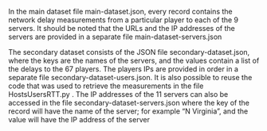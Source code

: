 In the main dataset file main-dataset.json, every record contains the network delay measurements from a particular player to each of the 9 servers. It should be noted that the URLs and the IP addresses of the servers are provided in a separate file main-dataset-servers.json

The secondary dataset consists of the JSON file secondary-dataset.json, where the keys are the names of the servers, and the values contain a list of the delays to the 67 players. The players IPs are provided in order in a separate file secondary-dataset-users.json. It is also possible to reuse the code that was used to retrieve the measurements in the file HostsUsersRTT.py  . The IP addresses of the 11 servers can also be accessed in the file secondary-dataset-servers.json where the key of the record will have the name of the server; for example “N Virginia”, and the value will have the IP address of the server
